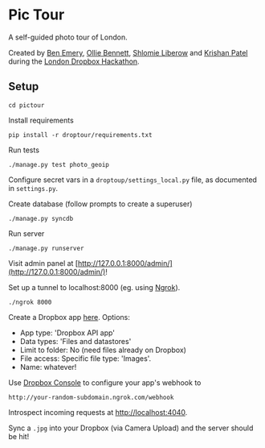 # Pic Tour

A self-guided photo tour of London.

Created by [Ben Emery](https://github.com/benemery), [Ollie Bennett](https://github.com/olliebennett), [Shlomie Liberow](https://github.com/shlib92) and [Krishan Patel](https://github.com/krishan711) during the [London Dropbox Hackathon](https://www.dropbox.com/developers/blog/117/london-dropbox-hackathon).

## Setup

    cd pictour

Install requirements

    pip install -r droptour/requirements.txt

Run tests

    ./manage.py test photo_geoip

Configure secret vars in a `droptoup/settings_local.py` file, as documented in `settings.py`.

Create database (follow prompts to create a superuser)

    ./manage.py syncdb

Run server

    ./manage.py runserver

Visit admin panel at [http://127.0.0.1:8000/admin/](http://127.0.0.1:8000/admin/)!

Set up a tunnel to localhost:8000 (eg. using [Ngrok](https://ngrok.com/)).

    ./ngrok 8000

Create a Dropbox app [here](https://www.dropbox.com/developers/apps/create). Options:
- App type: 'Dropbox API app'
- Data types: 'Files and datastores'
- Limit to folder: No (need files already on Dropbox)
- File access: Specific file type: 'Images'.
- Name: whatever!

Use [Dropbox Console](https://www.dropbox.com/developers/apps) to configure your app's webhook to

    http://your-random-subdomain.ngrok.com/webhook

Introspect incoming requests at  [http://localhost:4040](http://localhost:4040).

Sync a `.jpg` into your Dropbox (via Camera Upload) and the server should be hit!
